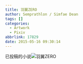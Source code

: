 ```yaml
---
title: 羽翼ZERO
author: Semprathlon / Simfae Dean
tags: []
categories:
  - Artwork
  - Pixiv
abbrlink: 17829
date: 2015-05-16 09:30:14
---
```

<a href="http://www.pixiv.net/novel/member.php?id=3755718"></a>已投稿的小说<img src="__ASSETS_HOST_NAME__/2015/05/8792086.jpg" alt="羽翼ZERO" />
